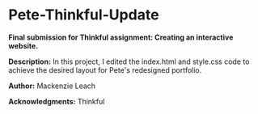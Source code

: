 # Pete-Thinkful-Update

**Final submission for Thinkful assignment: Creating an interactive website.**

**Description:** In this project, I edited the index.html and style.css code to achieve the desired layout for Pete's redesigned portfolio.

**Author:** Mackenzie Leach

**Acknowledgments:** Thinkful
